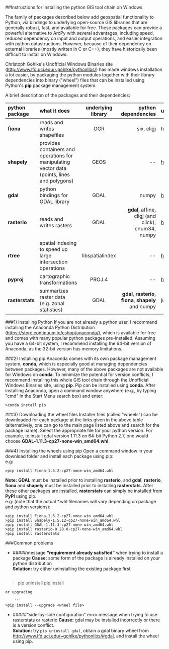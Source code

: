 ##Instructions for installing the python GIS tool chain on Windows

The family of packages described below add geospatial functionality to Python, via bindings to underlying open-source GIS libraries that are generally robust, fast, and available for free. These packages can provide a powerful alternative to ArcPy with several advantages, including speed, reduced dependency on input and output operations, and easier integration with python datastructions. However, because of their dependency on external libraries (mostly written in C or C++), they have historically been difficult to install on Windows.

Christoph Gohlke's Unofficial Windows Binaries site (<http://www.lfd.uci.edu/~gohlke/pythonlibs/>) has made windows installation a lot easier, by packaging the python modules together with their library dependencies into binary ("wheel") files that can be installed using Python's **pip** package management system.

A brief description of the packages and their dependencies:  

| python package| what it does | underlying library  | python dependencies | unofficial binary |  
|:--------------|:------------ | :------------------:| -------------------:| :-----------------|
| **fiona**     | reads and writes shapefiles | OGR | six, cligj |<http://www.lfd.uci.edu/~gohlke/pythonlibs/#fiona>  |
| **shapely**   | provides containers and operations for manipulating vector data (points, lines and polygons)|  GEOS | -- | <http://www.lfd.uci.edu/~gohlke/pythonlibs/#shapely> |
| **gdal** | python bindings for GDAL library |  GDAL | numpy |<http://www.lfd.uci.edu/~gohlke/pythonlibs/#gdal> |
| **rasterio** | reads and writes rasters | GDAL | **gdal**, affine, cligj (and click), enum34, numpy | <http://www.lfd.uci.edu/~gohlke/pythonlibs/#rasterio>|
| **rtree**     | spatial indexing to speed up large intersection operations | libspatialindex | -- | <http://www.lfd.uci.edu/~gohlke/pythonlibs/#rtree>|
| **pyproj**     | cartographic transformations | PROJ.4 | -- |<http://www.lfd.uci.edu/~gohlke/pythonlibs/#pyproj>|
| **rasterstats**| summarizes raster data (e.g. zonal statistics)  | GDAL | **gdal**, **rasterio**, **fiona**, **shapely** and numpy| just install using pip (see below) |

###1) Installing Python
If you are not already a python user, I recommend installing the Anaconda Python Distribution (<https://store.continuum.io/cshop/anaconda/>), which is available for free and comes with many popular python packages pre-installed. Assuming you have a 64-bit system, I recommend installing the 64-bit version of Anaconda, as the 32-bit version has memory limitations.

###2) Installing pip
Anaconda comes with its own package management system, **conda**, which is especially good at managing dependencies between packages. However, many of the above packages are not available for Windows on **conda**. To minimize the potential for version conflicts, I recommend installing this whole GIS tool chain through the Unofficial Windows Binaries site, using **pip**. Pip can be installed using **conda**. After installing Anaconda, open a command window anywhere (e.g., by typing "cmd" in the Start Menu search box) and enter:  

```  
>conda install pip  
```
###3) Downloading the wheel files
Installer files (called "wheels") can be downloaded for each package at the links given in the above table (alternatively, one can go to the main page listed above and search for the package name). Select the appropriate file for your python version. For example, to install gdal version 1.11.3 on 64-bit Python 2.7, one would choose **GDAL‑1.11.3‑cp27‑none‑win_amd64.whl**.

###4) Installing the wheels using pip
Open a command window in your download folder and install each package using pip:  
e.g:

```
>pip install Fiona-1.6.2-cp27-none-win_amd64.whl
```
**Note:** **GDAL** must be installed prior to installing **rasterio**, and **gdal**, **rasterio**, **fiona** and **shapely** must be installed prior to installing **rasterstats**. After these other packages are installed, **rasterstats** can simply be installed from **PyPl** using pip.  
e.g:
(note that the actual *.whl filenames will vary depending on package and python versions):

```
>pip install Fiona-1.6.2-cp27-none-win_amd64.whl
>pip install Shapely-1.5.12-cp27-none-win_amd64.whl
>pip install GDAL-1.11.3-cp27-none-win_amd64.whl
>pip install rasterio-0.28.0-cp27-none-win_amd64.whl
>pip install rasterstats
```
###Common problems
* #####message **"requirement already satisfied"** when trying to install a package 
	**Cause:** some form of the package is already installed on your python distribution  
	**Solution:** try either uninstalling the existing package first

	```
>pip uninstall <packagename>
>pip install <wheel file>
```
or upgrading
  
	```
>pip install --upgrade <wheel file>
```  

* #####"side-by-side configuration" error message when trying to use rasterstats or rasterio 
	**Cause:** gdal may be installed incorrectly or there is a version conflict.  
	**Solution:** try ```pip uninstall gdal```, obtain a gdal binary wheel from <http://www.lfd.uci.edu/~gohlke/pythonlibs/#gdal>, and install the wheel using pip.

